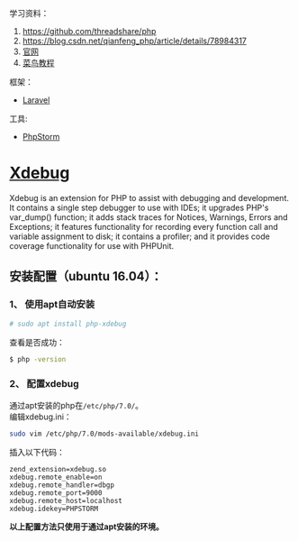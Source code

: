 学习资料：  
1. https://github.com/threadshare/php  
2. https://blog.csdn.net/qianfeng_php/article/details/78984317
3. [官网](https://www.php.net/)
4. [菜鸟教程](http://www.runoob.com/php/php-tutorial.html)


框架：  
* [Laravel](https://laravel.com/)

工具:  
* [PhpStorm](https://www.jetbrains.com/zh/phpstorm/specials/phpstorm/phpstorm.html?utm_source=baidu&utm_medium=cpc&utm_campaign=cn-bai-br-phpstorm-ex-pc&utm_content=phpstorm-prue&utm_term=phpstorm&gclid=CJncwbbKv-ECFYYAXAod0SoGXA&gclsrc=ds)  


# [Xdebug](https://xdebug.org/)  
Xdebug is an extension for PHP to assist with debugging and development. It contains a single step debugger to use with IDEs; it upgrades PHP's var_dump() function; it adds stack traces for Notices, Warnings, Errors and Exceptions; it features functionality for recording every function call and variable assignment to disk; it contains a profiler; and it provides code coverage functionality for use with PHPUnit.   
## 安装配置（ubuntu 16.04）：
### 1、 使用apt自动安装
```sh
# sudo apt install php-xdebug
```
查看是否成功：  
```sh
$ php -version
```
### 2、 配置xdebug
通过apt安装的php在`/etc/php/7.0/`。  
编辑xdebug.ini：  
```sh
sudo vim /etc/php/7.0/mods-available/xdebug.ini
```
插入以下代码：  
```
zend_extension=xdebug.so
xdebug.remote_enable=on
xdebug.remote_handler=dbgp
xdebug.remote_port=9000
xdebug.remote_host=localhost
xdebug.idekey=PHPSTORM
```
**以上配置方法只使用于通过apt安装的环境。**  
